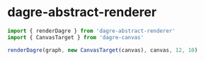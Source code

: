 # dagre-abstract-renderer

```ts
import { renderDagre } from 'dagre-abstract-renderer'
import { CanvasTarget } from 'dagre-canvas'

renderDagre(graph, new CanvasTarget(canvas), canvas, 12, 10)
```
